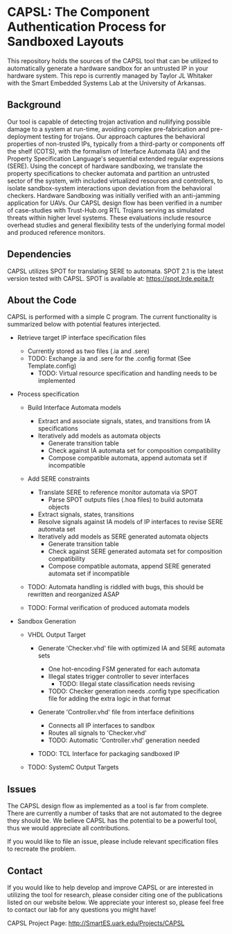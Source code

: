 # CAPSL: The Component Authentication Process for Sandboxed Layouts

This repository holds the sources of the CAPSL tool that can be utilized to automatically generate
a hardware sandbox for an untrusted IP in your hardware system. This repo is currently managed by
Taylor JL Whitaker with the Smart Embedded Systems Lab at the University of Arkansas.


## Background ##
Our tool is capable of detecting trojan activation and nullifying possible damage to a system at run-time, avoiding complex
pre-fabrication and pre-deployment testing for trojans. Our approach captures the behavioral properties of non-trusted IPs,
typically from a third-party or components off the shelf (COTS), with the formalism of Interface Automata (IA) and the Property
Specification Language's sequential extended regular expressions (SERE). Using the concept of hardware sandboxing, we translate
the property specifications to checker automata and partition an untrusted sector of the system, with included virtualized resources
and controllers, to isolate sandbox-system interactions upon deviation from the behavioral checkers. Hardware Sandboxing was initially
verified with an anti-jamming application for UAVs. Our CAPSL design flow has been verified in a number of case-studies with
Trust-Hub.org RTL Trojans serving as simulated threats within higher level systems. These evaluations include resource overhead
studies and general flexibility tests of the underlying formal model and produced reference monitors.


## Dependencies ##
CAPSL utilizes SPOT for translating SERE to automata. SPOT 2.1 is the latest version tested with CAPSL.
SPOT is available at: https://spot.lrde.epita.fr


## About the Code ##
CAPSL is performed with a simple C program. The current functionality is summarized below with potential features interjected.

- Retrieve target IP interface specification files
  - Currently stored as two files (.ia and .sere)
  - TODO: Exchange .ia and .sere for the .config format (See Template.config)
    - TODO: Virtual resource specification and handling needs to be implemented

- Process specification
  - Build Interface Automata models
    - Extract and associate signals, states, and transitions from IA specifications
    - Iteratively add models as automata objects
      - Generate transition table
      - Check against IA automata set for composition compatibility
      - Compose compatible automata, append automata set if incompatible

  - Add SERE constraints
    - Translate SERE to reference monitor automata via SPOT
      - Parse SPOT outputs files (.hoa files) to build automata objects
    - Extract signals, states, transitions
    - Resolve signals against IA models of IP interfaces to revise SERE automata set
    - Iteratively add models as SERE generated automata objects
      - Generate transition table
      - Check against SERE generated automata set for composition compatibility
      - Compose compatible automata, append SERE generated automata set if incompatible

  - TODO: Automata handling is riddled with bugs, this should be rewritten and reorganized ASAP
  - TODO: Formal verification of produced automata models

- Sandbox Generation
  - VHDL Output Target
    - Generate 'Checker.vhd' file with optimized IA and SERE automata sets
      - One hot-encoding FSM generated for each automata
      - Illegal states trigger controller to sever interfaces
        - TODO: Illegal state classification needs revising
      - TODO: Checker generation needs .config type specification file for adding the extra logic in that format

    - Generate 'Controller.vhd' file from interface definitions
      - Connects all IP interfaces to sandbox
      - Routes all signals to 'Checker.vhd'
      - TODO: Automatic 'Controller.vhd' generation needed

    - TODO: TCL Interface for packaging sandboxed IP

  - TODO: SystemC Output Targets


## Issues ##
The CAPSL design flow as implemented as a tool is far from complete. There are currently a number of tasks that are not automated
to the degree they should be. We believe CAPSL has the potential to be a powerful tool, thus we would appreciate all contributions.

If you would like to file an issue, please include relevant specification files to recreate the problem.


## Contact ##
If you would like to help develop and improve CAPSL or are interested in utilizing the tool for research, please consider citing
one of the publications listed on our website below. We appreciate your interest so, please feel free to contact our lab for
any questions you might have!

CAPSL Project Page:
http://SmartES.uark.edu/Projects/CAPSL

